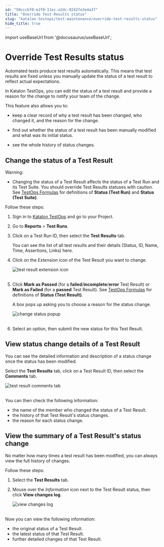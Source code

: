```yaml
---
id: "50cccbf0-e2f0-11ec-a2dc-0242fe3e4a3f"
title: "Override Test Results status"
slug: "katalon-testops/test-maintenance/override-test-results-status"
hide_title: true
---
```

import useBaseUrl from '@docusaurus/useBaseUrl';

    

# <a id="id" class="anchor_top_offset"/><a id="ariaid-title1" class="anchor_top_offset"/>Override Test Results status

    
      
<p xmlns="http://www.w3.org/1999/xhtml" className="p">Automated tests produce test results automatically. This means   that test results are fixed unless you manually update the status   of a test result to reflect actual expectations.</p> 
      
<p xmlns="http://www.w3.org/1999/xhtml" className="p">In Katalon TestOps, you can edit the status of a test result and   provide a reason for the change to notify your team of the   change.</p> 
      
<p xmlns="http://www.w3.org/1999/xhtml" className="p">This feature also allows you to:</p> 
      
<ul xmlns="http://www.w3.org/1999/xhtml" className="ul">   <li className="li">     <p className="p">keep a clear record of why a test result has been changed, who       changed it, and the reason for the change.</p>   </li>   <li className="li">     <p className="p">find out whether the status of a test result has been manually       modified and what was its initial status.</p>   </li>   <li className="li">     <p className="p">see the whole history of status changes.</p>   </li> </ul> 
    
  

## <a id="id_1" class="anchor_top_offset"/>Change the status of a Test Result

<div xmlns="http://www.w3.org/1999/xhtml" className="note warning note_warning"><span className="note__title">Warning:</span> 
  <ul className="ul"><li className="li"><p className="p">Changing the status of a Test Result affects the status of a
        Test Run and its Test Suite. You should override Test Results
        statuses with caution. See <a className="xref" href="/docs/legacy/katalon-testops/overview/terminology-and-formulas#id_2">TestOps
          Formulas</a> for definitions of <strong className="ph b">Status (Test Run)</strong>
        and <strong className="ph b">Status (Test Suite)</strong>.</p></li></ul>
</div>
<p xmlns="http://www.w3.org/1999/xhtml" className="p">Follow these steps:</p> 
<ol xmlns="http://www.w3.org/1999/xhtml" className="ol"><li className="li">     <p className="p">Sign in to <a className="xref j-external-link" href="https://testops.katalon.io/login" target="_blank">Katalon         TestOps</a> and go to your Project.</p>   </li><li className="li">     <p className="p">Go to <strong className="ph b">Reports</strong> &gt; <strong className="ph b">Test         Runs</strong>.</p>   </li><li className="li">     <p className="p">Click on a Test Run ID, then select the <strong className="ph b">Test         Results</strong> tab.</p>     <p className="p">You can see the list of all test results and their details       (Status, ID, Name, Time, Assertions, Links) here.</p>   </li><li className="li">     <p className="p">Click on the <em className="ph i">Extension</em> icon of the Test Result you want       to change.</p>     <p className="p">       <img className="image" src={useBaseUrl("https://github.com/katalon-studio/docs-images/raw/master/katalon-analytics/docs/testops-nov-release-override-test-result/extension-icon-change-test-result-status-2.png")} alt="test result extension icon" /><br /><br />     </p>   </li><li className="li">     <p className="p">Click <strong className="ph b">Mark as Passed</strong> (for a       <strong className="ph b">failed</strong>/<strong className="ph b">incomplete</strong>/<strong className="ph b">error</strong>       Test Result) or <strong className="ph b">Mark as Failed</strong> (for a       <strong className="ph b">passed</strong> Test Result). See <a className="xref" href="/docs/legacy/katalon-testops/overview/terminology-and-formulas#id_2">TestOps Formulas</a> for definitions of <strong className="ph b">Status (Test Result)</strong>.</p>     <p className="p">A box pops up asking you to choose a reason for the status       change.</p>     <p className="p">       <img className="image" src={useBaseUrl("https://github.com/katalon-studio/docs-images/raw/master/katalon-analytics/docs/testops-nov-release-override-test-result/change-test-result-status-popup-2.png")} alt="change status popup" /><br /><br />     </p>   </li><li className="li">     <p className="p">Select an option, then submit the new status for this Test       Result.</p>   </li></ol> 
    

## <a id="id_2" class="anchor_top_offset"/>View status change details of a Test Result

    
      
<p xmlns="http://www.w3.org/1999/xhtml" className="p">You can see the detailed information and description of a status   change once the status has been modified.</p> 
      
<p xmlns="http://www.w3.org/1999/xhtml" className="p">Select the <strong className="ph b">Test Results</strong> tab, click on a Test   Result ID, then select the <strong className="ph b">Comments</strong> tab.</p> 
      
<p xmlns="http://www.w3.org/1999/xhtml" className="p">   <img className="image" src={useBaseUrl("https://github.com/katalon-studio/docs-images/raw/master/katalon-analytics/docs/testops-nov-release-override-test-result/Description-2.png")} alt="test result comments tab" /><br /><br /> </p> 
      
<p xmlns="http://www.w3.org/1999/xhtml" className="p">You can then check the following information:</p> 
      
<ul xmlns="http://www.w3.org/1999/xhtml" className="ul">   <li className="li">the name of the member who changed the status of a Test     Result.</li>   <li className="li">the history of that Test Result's status changes.</li>   <li className="li">the reason for each status change.</li> </ul> 
    
  
    

## <a id="id_3" class="anchor_top_offset"/>View the summary of a Test Result's status change

    
      
<p xmlns="http://www.w3.org/1999/xhtml" className="p">No matter how many times a test result has been modified, you   can always view the full history of changes.</p> 
      
<p xmlns="http://www.w3.org/1999/xhtml" className="p">Follow these steps:</p> 
      
<ol xmlns="http://www.w3.org/1999/xhtml" className="ol">   <li className="li">     <p className="p">Select the <strong className="ph b">Test Results</strong> tab.</p>   </li>   <li className="li">     <p className="p">Mouse over the <em className="ph i">Information</em> icon next to the Test Result       status, then click <strong className="ph b">View changes log</strong>.</p>     <p className="p">       <img className="image" src={useBaseUrl("https://github.com/katalon-studio/docs-images/raw/master/katalon-analytics/docs/testops-nov-release-override-test-result/View%2520key%2520information-2.png")} alt="view changes log" /><br /><br />     </p>   </li> </ol> 
      
<p xmlns="http://www.w3.org/1999/xhtml" className="p">Now you can view the following information:</p> 
      
<ul xmlns="http://www.w3.org/1999/xhtml" className="ul">   <li className="li">the original status of a Test Result.</li>   <li className="li">the latest status of that Test Result.</li>   <li className="li">further detailed changes of that Test Result.</li> </ul> 
    
  
